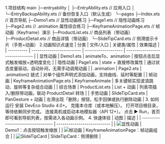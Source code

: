 1.项目结构
main
├─entryability
│ ├─EntryAbility.ets // 应用入口
│ └─EntryBackupAbility.ets // 备份恢复入口（默认生成）
└─pages
├─Index.ets // 首页导航
├─Demo1.ets // 显性动画练习
├─Page1.ets // 隐性动画练习
├─Page2.ets // .animation 属性综合练习
├─KeyframeAnimationPage.ets // 帧动画（Keyframe）演示
├─ProductList.ets // 商品列表（带动画）
├─ProductDetail.ets // 商品详情（带动画）
└─SlideTipCard.ets // 侧滑提示卡片（手势+动画）
2.动画知识点速览
| 分类         | 文件/入口                     | 关键类/属性              | 效果描述                            |
| ---------- | ------------------------- | ------------------- | ------------------------------- |
| 显性动画       | Demo1.ets                 | animateTo、animation | 按钮点击后显式触发缩放+透明度变化               |
| 隐性动画       | Page1.ets                 | state + 直接修改属性      | 通过状态变量驱动，自动补间，无需手动调用动画          |
| .animation | Page2.ets                 | .animation() 链式     | 对单个组件声明式添加动画，支持曲线、延时等配置         |
| 帧动画        | KeyframeAnimationPage.ets | KeyframeAnimate     | 多关键帧实现波浪跳动、旋转等复杂组合动画            |
| 综合场景       | ProductList.ets           | List + 动画           | 列表项插入/删除带动画，联动 ProductDetail 转场 |
| 手势动画       | SlideTipCard.ets          | PanGesture + 动画     | 左滑出现「删除」按钮，松手回弹或执行删除动画          |
3. 如何运行
安装 DevEco Studio 4.0+。
克隆本仓库（或本地解压）。
打开项目根目录，等待依赖同步完成。
连接真机或启动本地模拟器（API 12+）。
点击 ▶️ Run，首页即可看到导航列表，按需进入各动画示例。
4. 快速体验
| 动图                                | 描述                          |
| --------------------------------- | --------------------------- |
| ![显性动画](./docs/demo1.gif)         | Demo1：点击按钮触发缩放              |
| ![帧动画](./docs/keyframe.gif)       | KeyframeAnimationPage：帧动画组合 |
| ![SlideTipCard](./docs/slide.gif) | SlideTipCard：侧滑删除           |
